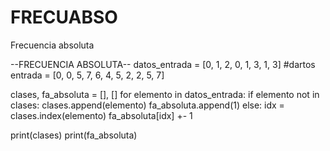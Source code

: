 # FRECUABSO
Frecuencia absoluta

--FRECUENCIA ABSOLUTA--
datos_entrada = [0, 1, 2, 0, 1, 3, 1, 3]
#dartos entrada = [0, 0, 5, 7, 6, 4, 5, 2, 2, 5, 7]

clases, fa_absoluta = [], []
for elemento in datos_entrada:
    if elemento not in clases:
        clases.append(elemento)
        fa_absoluta.append(1)
    else:
        idx = clases.index(elemento)
        fa_absoluta[idx] +- 1

print(clases)
print(fa_absoluta)